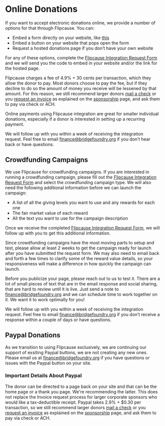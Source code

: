 # Online Donations

If you want to accept electronic donations online, we provide a number of options for that through Flipcause. You can:
- Embed a form directly on your website, like [this](https://bridgefoundry.org/donate)
- Embed a button on your website that pops open the form
- Request a hosted donations page if you don’t have your own website

For any of these options, complete the [Flipcause Integration Request Form](https://docs.google.com/forms/d/e/1FAIpQLScgvgqrVn1WjquS1XDYGRWdVA2yVXCkbr7O8zOFczYhA1rUSw/viewform) and we will send you the code to embed in your website and/or the link for the hosted page.

Flipcause charges a fee of 4.9% + 30 cents per transaction, which they allow the donor to pay. Most donors choose to pay the fee, but if they decline to do so the amount of money you receive will be lessened by that amount. For this reason, we still recommend larger donors [mail a check](submit-payment.md) or you [request an invoice](request-invoice.md) as explained on the [sponsorship](../sponsorship/) page, and ask them to pay via check or ACH. 

Online payments using Flipcause integration are great for smaller individual donations, especially if a donor is interested in setting up a recurring payment.

We will follow up with you within a week of receiving the integration request. Feel free to email [finance@bridgefoundry.org](mailto:finance@bridgefoundry.org) if you don’t hear back or have questions.


## Crowdfunding Campaigns

We use Flipcause for crowdfunding campaigns. If you are interested in running a crowdfunding campaign, please fill out the [Flipcause Integration Request Form](https://docs.google.com/forms/d/e/1FAIpQLScgvgqrVn1WjquS1XDYGRWdVA2yVXCkbr7O8zOFczYhA1rUSw/viewform) and select the crowdfunding campaign type. We will also need the following additional information before we can launch the campaign:
- A list of all the giving levels you want to use and any rewards for each one
- The fair market value of each reward
- All the text you want to use for the campaign description

Once we receive the completed [Flipcause Integration Request Form](https://docs.google.com/forms/d/e/1FAIpQLScgvgqrVn1WjquS1XDYGRWdVA2yVXCkbr7O8zOFczYhA1rUSw/viewform), we will follow up with you to get this additional information. 

Since crowdfunding campaigns have the most moving parts to setup and test, please allow at least 2 weeks to get the campaign ready for launch after you have submitted the request form. We may also need to email back and forth a few times to clarify some of the reward value details, so your responsiveness will make a difference in how quickly the campaign can launch.

Before you publicize your page, please reach out to us to test it. There are a lot of small pieces of text that are in the email response and social sharing, that are hard to review until it is live. Just send a note to [finance@bridgefoundry.org](mailto:finance@bridgefoundry.org) and we can schedule time to work together on it. We want it to work optimally for you! 

We will follow up with you within a week of receiving the integration request. Feel free to email [finance@bridgefoundry.org](mailto:finance@bridgefoundry.org) if you don’t receive a response within a couple of days or have questions.

## Paypal Donations 

As we transition to using Flipcause exclusively, we are continuing our support of exsiting Paypal buttons, we are not creating any new ones. Please email us at [finance@bridgefoundry.org](mailto:finance@bridgefoundry.org) if you have questions or issues with the Paypal button on your site. 

### Important Details About Paypal
The donor can be directed to a page back on your site and that can be the home page or a thank you page. We're recommending the latter.
This does not replace the Invoice request process for larger corporate sponsors who would like a tax-deductible receipt.
Paypal takes 2.9% + $0.30 per transaction, so we still recommend larger donors [mail a check](submit-payment.md) or you [request an invoice](request-invoice.md) as explained on the [sponsorship](../sponsorship/) page, and ask them to pay via check or ACH. 
